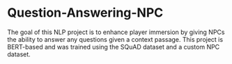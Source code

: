 # Question-Answering-NPC
The goal of this NLP project is to enhance player immersion by giving NPCs the ability to answer any questions given a context passage. This project is BERT-based and was trained using the SQuAD dataset and a custom NPC dataset.

